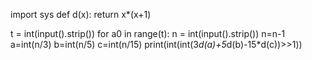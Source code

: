 import sys
def d(x):
    return x*(x+1)


t = int(input().strip())
for a0 in range(t):
    n = int(input().strip())
    n=n-1
    a=int(n/3)
    b=int(n/5)
    c=int(n/15)
    print(int(int(3*d(a)+5*d(b)-15*d(c))>>1))
